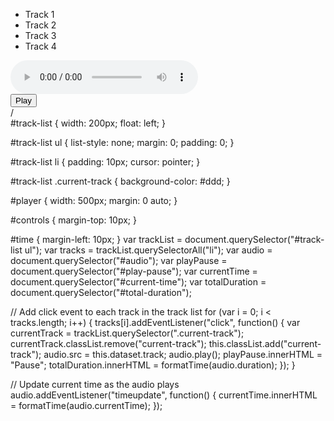 
<head>
  <title>Media Player</title>
  <link rel="stylesheet" type="text/css" href="player.css">
</head>
<body>
  <div id="player">
    <div id="track-list">
      <ul>
        <li class="current-track" data-track="Main title utan titel.mp3">Track 1</li>
        <li data-track="track2.mp3">Track 2</li>
        <li data-track="track3.mp3">Track 3</li>
        <li data-track="track4.mp3">Track 4</li>
      </ul>
    </div>
    <audio id="audio" controls>
      <source src="track1.mp3" type="audio/mpeg">
    </audio>
    <div id="controls">
      <button id="play-pause">Play</button>
      <div id="time">
        <span id="current-time"></span> / <span id="total-duration"></span>
      </div>
    </div>
  </div>
  <script src="player.js"></script>
</body>
</html>
#track-list {
  width: 200px;
  float: left;
}

#track-list ul {
  list-style: none;
  margin: 0;
  padding: 0;
}

#track-list li {
  padding: 10px;
  cursor: pointer;
}

#track-list .current-track {
  background-color: #ddd;
}

#player {
  width: 500px;
  margin: 0 auto;
}

#controls {
  margin-top: 10px;
}

#time {
  margin-left: 10px;
}
var trackList = document.querySelector("#track-list ul");
var tracks = trackList.querySelectorAll("li");
var audio = document.querySelector("#audio");
var playPause = document.querySelector("#play-pause");
var currentTime = document.querySelector("#current-time");
var totalDuration = document.querySelector("#total-duration");

// Add click event to each track in the track list
for (var i = 0; i < tracks.length; i++) {
  tracks[i].addEventListener("click", function() {
    var currentTrack = trackList.querySelector(".current-track");
    currentTrack.classList.remove("current-track");
    this.classList.add("current-track");
    audio.src = this.dataset.track;
    audio.play();
    playPause.innerHTML = "Pause";
    totalDuration.innerHTML = formatTime(audio.duration);
  });
}

// Update current time as the audio plays
audio.addEventListener("timeupdate", function() {
  currentTime.innerHTML = formatTime(audio.currentTime);
});


      
        
